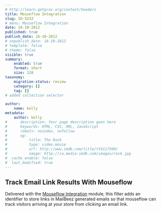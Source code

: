 ```yaml
---
# http://learn.getgrav.org/content/headers
title: Mouseflow Integration
slug: ID-5233
# menu: Mouseflow Integration
date: 16-10-2012
published: true
publish_date: 16-10-2012
# unpublish_date: 16-10-2012
# template: false
# theme: false
visible: true
summary:
    enabled: true
    format: short
    size: 128
taxonomy:
    migration-status: review
    category: []
    tag: []
# added collection selector

author:
    name: kelly
metadata:
    author: kelly
#      description: Your page description goes here
#      keywords: HTML, CSS, XML, JavaScript
#      robots: noindex, nofollow
#      og:
#          title: The Rock
#          type: video.movie
#          url: http://www.imdb.com/title/tt0117500/
#          image: http://ia.media-imdb.com/images/rock.jpg
#  cache_enable: false
#  last_modified: true
---
```


## Track Email Link Results With Mouseflow

Delivered with the [Mouseflow Integration](http://www.mailbeez.com/documentation/configbeez/config_mouseflow/) module, this filter adds an identifier to store links in MailBeez generated emails so that mouseflow can track visitors arriving at your store from clicking an email link.
